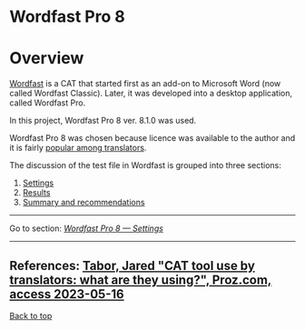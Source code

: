Wordfast Pro 8
===
<!-- Tak, tu jest powtórzenie treści, bo tutaj czytelnik może przyjść po prostu ze spisu treści, jeśli będzie wolał czytać od razu o Wordfaście-->
# Overview

[Wordfast](https://www.wordfast.com/products/wordfast_pro) is a CAT that started first as an add-on to Microsoft Word (now called Wordfast Classic). Later, it was developed into a desktop application, called Wordfast Pro.

In this project, Wordfast Pro 8 ver. 8.1.0 was used.

Wordfast Pro 8 was chosen because licence was available to the author and it is fairly [popular among translators](https://go.proz.com/blog/cat-tool-use-by-translators-what-are-they-using "Proz article on CAT use").

The discussion of the test file in Wordfast is grouped into three sections:

1. [Settings](wordfast-01-settings.md)
2. [Results](wordfast-02-results.md)
3. [Summary and recommendations](wordfast-03-summary-and-recommendations.md)

---

Go to section: [*Wordfast Pro 8 — Settings*](wordfast-01-settings.md)

---

References:
[Tabor, Jared "CAT tool use by translators: what are they using?", Proz.com, access 2023-05-16](https://go.proz.com/blog/cat-tool-use-by-translators-what-are-they-using)
---
[Back to top](#overview)